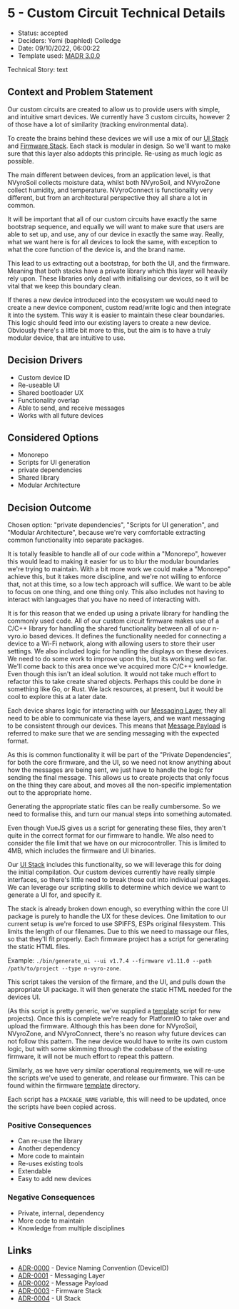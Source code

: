 # 5 - Custom Circuit Technical Details

* Status: accepted <!-- optional -->
* Deciders: Yomi (baphled) Colledge <!-- optional -->
* Date: 09/10/2022, 06:00:22 <!-- optional -->
* Template used: [MADR 3.0.0](https://adr.github.io/madr/) <!-- optional -->

Technical Story: text <!-- optional -->

## Context and Problem Statement

Our custom circuits are created to allow us to provide users with simple, and
intuitive smart devices. We currently have 3 custom circuits, however 2 of
those have a lot of similarity (tracking environmental data).

To create the brains behind these devices we will use a mix of our [UI
Stack](0004-ui-stack.md) and [Firmware Stack](0003-firmware-stack.md). Each
stack is modular in design. So we'll want to make sure that this layer also
addopts this principle. Re-using as much logic as possible.

The main different between devices, from an application level, is that
NVyroSoil collects moisture data, whilst both NVyroSoil, and NVyroZone collect
humidity, and temperature. NVyroConnect is functionality very different, but
from an architectural perspective they all share a lot in common.

It will be important that all of our custom circuits have exactly the same
bootstrap sequence, and equally we will want to make sure that users are able
to set up, and use, any of our device in exactly the same way. Really, what we
want here is for all devices to look the same, with exception to what the core
function of the device is, and the brand name.

This lead to us extracting out a bootstrap, for both the UI, and the firmware.
Meaning that both stacks have a private library which this layer will heavily
rely upon. These libraries only deal with initialising our devices, so it will
be vital that we keep this boundary clean.

If theres a new device introduced into the ecosystem we would need to create a
new device component, custom read/write logic and then integrate it into the
system. This way it is easier to maintain these clear boundaries. This logic
should feed into our existing layers to create a new device. Obviously there's
a little bit more to this, but the aim is to have a truly modular device, that
are intuitive to use.

## Decision Drivers <!-- optional -->

* Custom device ID
* Re-useable UI
* Shared bootloader UX
* Functionality overlap
* Able to send, and receive messages
* Works with all future devices

## Considered Options

* Monorepo
* Scripts for UI generation
* private dependencies
* Shared library
* Modular Architecture

## Decision Outcome

Chosen option: "private dependencies", "Scripts for UI generation", and
"Modular Architecture", because we're very comfortable extracting common
functionality into separate packages.

It is totally feasible to handle all of our code within a "Monorepo", however
this would lead to making it easier for us to blur the modular boundaries we're
trying to maintain. With a bit more work we could make a "Monorepo" achieve
this, but it takes more discipline, and we're not willing to enforce that, not
at this time, so a low tech approach will suffice. We want to be able to focus
on one thing, and one thing only. This also includes not having to interact
with languages that you have no need of interacting with.

It is for this reason that we ended up using a private library for handling the
commonly used code. All of our custom circuit firmware makes use of a C/C++
library for handling the shared functionality between all of our n-vyro.io
based devices. It defines the functionality needed for connecting a device to a
Wi-Fi network, along with allowing users to store their user settings. We also
included logic for handling the displays on these devices. We need to do some
work to improve upon this, but its working well so far. We'll come back to this
area once we've acquired more C/C++ knowledge. Even though this isn't an ideal
solution. It would not take much effort to refactor this to take create shared
objects. Perhaps this could be done in something like Go, or Rust. We lack
resources, at present, but it would be cool to explore this at a later date.

Each device shares logic for interacting with our [Messaging
Layer](#0001-messaging-layer.md), they all need to be able to communicate via
these layers, and we want messaging to be consistent through our devices. This
means that [Message Payload](#0002-message-payload.md) is referred to make sure
that we are sending messaging with the expected format.

As this is common functionality it will be part of the "Private Dependencies",
for both the core firmware, and the UI, so we need not know anything about how
the messages are being sent, we just have to handle the logic for sending the
final message. This allows us to create projects that only focus on the thing
they care about, and moves all the non-specific implementation out to the
appropriate home.

Generating the appropriate static files can be really cumbersome. So we need to
formalise this, and turn our manual steps into something automated.

Even though VueJS gives us a script for generating these files, they aren't
quite in the correct format for our firmware to handle. We also need to
consider the file limit that we have on our microcontroller. This is limited to
4MB, which includes the firmware and UI binaries.

Our [UI Stack](0004-ui-stack.md) includes this functionality, so we will
leverage this for doing the initial compilation. Our custom devices currently
have really simple interfaces, so there's little need to break those out into
individual packages. We can leverage our scripting skills to determine which
device we want to generate a UI for, and specify it.

The stack is already broken down enough, so everything within the core UI
package is purely to handle the UX for these devices. One limitation to our
current setup is we're forced to use SPIFFS, ESPs original filesystem. This
limits the length of our filenames. Due to this we need to massage our files,
so that they'll fit properly. Each firmware project has a script for generating
the static HTML files.

Example: `./bin/generate_ui --ui v1.7.4 --firmware v1.11.0 --path /path/to/project
--type n-vyro-zone`.

This script takes the version of the firmare, and the UI, and pulls down the
appropriate UI package. It will then generate the static HTML needed for the
devices UI.

(As this script is pretty generic, we've supplied a
[template](../templates/firmware/bin/generate_ui) script for new projects).
Once this is complete we're ready for PlatformIO to take over and upload the
firmware. Although this has been done for NVyroSoil, NVyroZone, and
NVyroConnect, there's no reason why future devices can not follow this pattern.
The new device would have to write its own custom logic, but with some skimming
through the codebase of the existing firmware, it will not be much effort to
repeat this pattern.

Similarly, as we have very similar operational requirements, we will re-use the
scripts we've used to generate, and release our firmware. This can be found
within the firmware [template](../templates/firmware/bin) directory.

Each script has a `PACKAGE_NAME` variable, this will need to be updated, once
the scripts have been copied across.

### Positive Consequences <!-- optional -->

* Can re-use the library
* Another dependency
* More code to maintain
* Re-uses existing tools
* Extendable
* Easy to add new devices

### Negative Consequences <!-- optional -->

* Private, internal, dependency
* More code to maintain
* Knowledge from multiple disciplines

## Links <!-- optional -->

* [ADR-0000](0000-device-naming-convention-\(deviceid\).md) - Device Naming Convention (DeviceID)
* [ADR-0001](0001-messaging-layer.md) - Messaging Layer
* [ADR-0002](0002-message-payload.md) - Message Payload
* [ADR-0003](0003-firmware-stack.md) - Firmware Stack
* [ADR-0004](0004-ui-stack.md) - UI Stack

<!-- markdownlint-disable-file MD013 -->